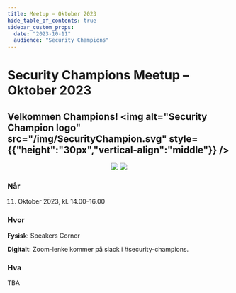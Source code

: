 ```yaml
---
title: Meetup – Oktober 2023
hide_table_of_contents: true
sidebar_custom_props:
  date: "2023-10-11"
  audience: "Security Champions"
---
```


# Security Champions Meetup – Oktober 2023

## Velkommen Champions! <img alt="Security Champion logo" src="/img/SecurityChampion.svg" style={{"height":"30px","vertical-align":"middle"}} />

<p align="center">
<img  style={{height: "18em"}} src="https://media.tenor.com/hHqIONMQeWQAAAAC/the-simpsons-homer-simpson.gif" />
<img  style={{height: "300px"}} src="https://media.licdn.com/dms/image/D4E12AQHIYCQXXDRCgQ/article-inline_image-shrink_1000_1488/0/1691468562163?e=1700092800&v=beta&t=oqGnwajx4s_uwLGJp8UNO8jM25jPjKEfV1938EjbJZI" />
</p>

### Når

11. Oktober 2023, kl. 14.00–16.00

### Hvor

**Fysisk**: Speakers Corner

**Digitalt**: Zoom-lenke kommer på slack i #security-champions.

### Hva

TBA
